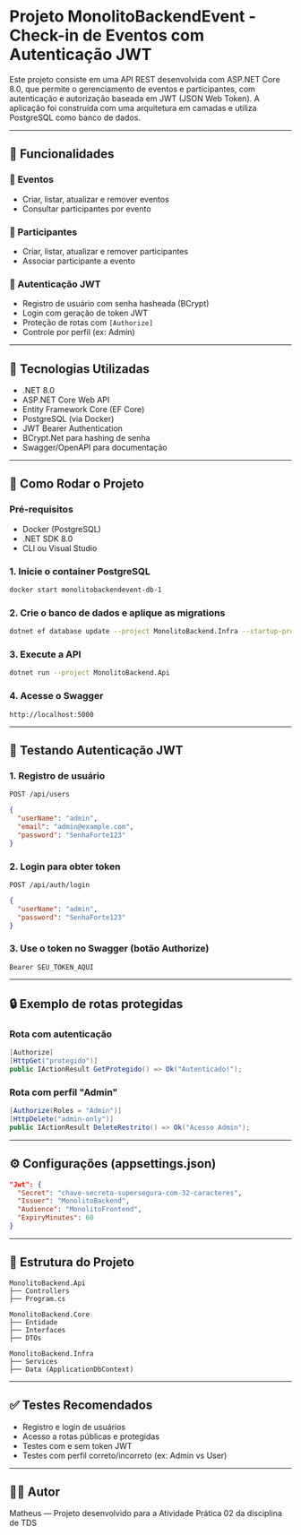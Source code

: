 # Projeto MonolitoBackendEvent - Check-in de Eventos com Autenticação JWT

Este projeto consiste em uma API REST desenvolvida com ASP.NET Core 8.0, que permite o gerenciamento de eventos e participantes, com autenticação e autorização baseada em JWT (JSON Web Token). A aplicação foi construída com uma arquitetura em camadas e utiliza PostgreSQL como banco de dados.

---

## 🎯 Funcionalidades

### 📆 Eventos

* Criar, listar, atualizar e remover eventos
* Consultar participantes por evento

### 👥 Participantes

* Criar, listar, atualizar e remover participantes
* Associar participante a evento

### 🔐 Autenticação JWT

* Registro de usuário com senha hasheada (BCrypt)
* Login com geração de token JWT
* Proteção de rotas com `[Authorize]`
* Controle por perfil (ex: Admin)

---

## 🧱 Tecnologias Utilizadas

* .NET 8.0
* ASP.NET Core Web API
* Entity Framework Core (EF Core)
* PostgreSQL (via Docker)
* JWT Bearer Authentication
* BCrypt.Net para hashing de senha
* Swagger/OpenAPI para documentação

---

## 🚀 Como Rodar o Projeto

### Pré-requisitos

* Docker (PostgreSQL)
* .NET SDK 8.0
* CLI ou Visual Studio

### 1. Inicie o container PostgreSQL

```bash
docker start monolitobackendevent-db-1
```

### 2. Crie o banco de dados e aplique as migrations

```bash
dotnet ef database update --project MonolitoBackend.Infra --startup-project MonolitoBackend.Api
```

### 3. Execute a API

```bash
dotnet run --project MonolitoBackend.Api
```

### 4. Acesse o Swagger

```
http://localhost:5000
```

---

## 🔐 Testando Autenticação JWT

### 1. Registro de usuário

`POST /api/users`

```json
{
  "userName": "admin",
  "email": "admin@example.com",
  "password": "SenhaForte123"
}
```

### 2. Login para obter token

`POST /api/auth/login`

```json
{
  "userName": "admin",
  "password": "SenhaForte123"
}
```

### 3. Use o token no Swagger (botão Authorize)

```
Bearer SEU_TOKEN_AQUI
```

---

## 🔒 Exemplo de rotas protegidas

### Rota com autenticação

```csharp
[Authorize]
[HttpGet("protegido")]
public IActionResult GetProtegido() => Ok("Autenticado!");
```

### Rota com perfil "Admin"

```csharp
[Authorize(Roles = "Admin")]
[HttpDelete("admin-only")]
public IActionResult DeleteRestrito() => Ok("Acesso Admin");
```

---

## ⚙️ Configurações (appsettings.json)

```json
"Jwt": {
  "Secret": "chave-secreta-supersegura-com-32-caracteres",
  "Issuer": "MonolitoBackend",
  "Audience": "MonolitoFrontend",
  "ExpiryMinutes": 60
}
```

---

## 📁 Estrutura do Projeto

```
MonolitoBackend.Api
├── Controllers
├── Program.cs

MonolitoBackend.Core
├── Entidade
├── Interfaces
├── DTOs

MonolitoBackend.Infra
├── Services
├── Data (ApplicationDbContext)
```

---

## ✅ Testes Recomendados

* Registro e login de usuários
* Acesso a rotas públicas e protegidas
* Testes com e sem token JWT
* Testes com perfil correto/incorreto (ex: Admin vs User)

---

## 👨‍💻 Autor

Matheus — Projeto desenvolvido para a Atividade Prática 02 da disciplina de TDS
